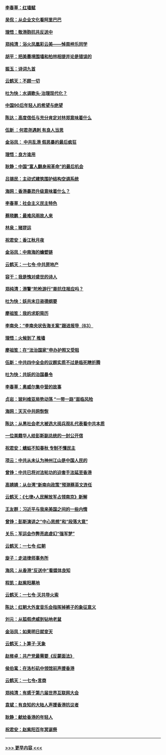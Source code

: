 #### [李春草：红墙赋](../pages/nsc993/n11646389.md?t=11111444) 
#### [吴侃：从企业文化看阿里巴巴](../pages/nsc993/n11645476.md?t=11111444) 
#### [理悟：敬港胞抗共反送中](../pages/nsc993/n11645466.md?t=11111444) 
#### [郑纯清：浴火凤凰彩云美——悼周梓乐同学](../pages/nsc993/n11645155.md?t=11111444) 
#### [胡平：把美墨境围墙和柏林相提并论是错误的](../pages/nsc993/n11645134.md?t=11111444) 
#### [振玉：诗词九首](../pages/nsc993/n11644081.md?t=11111444) 
#### [云鹤天：不顾一切](../pages/nsc993/n11643508.md?t=11111444) 
#### [吐为快：水调歌头·治理现代化？](../pages/nsc993/n11643485.md?t=11111444) 
#### [中国90后年轻人的希望与绝望](../pages/nsc993/n11642317.md?t=11111444) 
#### [陈达：高度信任与充分肯定对林郑意味着什么](../pages/nsc993/n11641441.md?t=11111444) 
#### [伍新 ：何君尧遇刺 有良人当思](../pages/nsc993/n11641503.md?t=11111444) 
#### [金浴凤： 中共乱港  假恶暴的最后疯狂](../pages/nsc993/n11641495.md?t=11111444) 
#### [理悟：良方谁用](../pages/nsc993/n11641463.md?t=11111444) 
#### [耿静：中国“富人翻身闹革命”的最后机会](../pages/nsc993/n11640655.md?t=11111444) 
#### [吕锡民：主动式建筑围护结构空调系统](../pages/nsc993/n11640168.md?t=11111444) 
#### [海网：香港暴恐升级意味着什么？](../pages/nsc993/n11635904.md?t=11111444) 
#### [李春草：社会主义民主特色](../pages/nsc993/n11634657.md?t=11111444) 
#### [蔡晓鹏：最难风雨故人来](../pages/nsc993/n11633145.md?t=11111444) 
#### [林泉：猪猡运](../pages/nsc993/n11631469.md?t=11111444) 
#### [祝君安：香江秋月夜](../pages/nsc993/n11631440.md?t=11111444) 
#### [金浴凤：中南海的蟾嬖链](../pages/nsc993/n11631290.md?t=11111444) 
#### [云鹤天：一七令·中共房地产](../pages/nsc993/n11630084.md?t=11111444) 
#### [容干：我是愧对盛世的诗人](../pages/nsc993/n11630059.md?t=11111444) 
#### [郑纯清：港警“陀枪游行”能抗住报应吗？](../pages/nsc993/n11629999.md?t=11111444) 
#### [吐为快：妖共末日盗德纲要](../pages/nsc993/n11628610.md?t=11111444) 
#### [廖祖笙：我的求职简历](../pages/nsc993/n11628492.md?t=11111444) 
#### [李南央：“李南央状告海关案”跟进报导（63）](../pages/nsc993/n11627039.md?t=11111444) 
#### [理悟：火候到了 推墙](../pages/nsc993/n11626917.md?t=11111444) 
#### [廖祖笙：在“法治国家”申办护照又受阻](../pages/nsc993/n11626500.md?t=11111444) 
#### [伍新：中共四中全会的议题实质不过是临死瞎折腾](../pages/nsc993/n11621774.md?t=11111444) 
#### [吐为快：共妖的治国暴令](../pages/nsc993/n11621401.md?t=11111444) 
#### [李春草：奥威尔集中营的故事](../pages/nsc993/n11621373.md?t=11111444) 
#### [贞岩：玻利维亚局势动荡 “一带一路”面临风险](../pages/nsc993/n11619480.md?t=11111444) 
#### [海网：天灭中共网恢恢](../pages/nsc993/n11618261.md?t=11111444) 
#### [陈达：从黑社会老大被选大阅兵观礼代表看中共本质](../pages/nsc993/n11618229.md?t=11111444) 
#### [一位美籍华人给彭斯副总统的一封公开信](../pages/nsc993/n11616906.md?t=11111444) 
#### [祝君安：蟪蛄不知春秋  专制不懂民主](../pages/nsc993/n11616882.md?t=11111444) 
#### [项云：中共从未认为神州江山是中国人民的](../pages/nsc993/n11616763.md?t=11111444) 
#### [曾铮：中共已将对法轮功的迫害手法延至香港](../pages/nsc993/n11616561.md?t=11111444) 
#### [高婧婧：从台湾“新南向政策”预测蔡英文连任](../pages/nsc993/n11616518.md?t=11111444) 
#### [云鹤天：《七律▪人民解放军占领南京》新解](../pages/nsc993/n11616490.md?t=11111444) 
#### [王友群：习近平与我来美国之间的一些内情](../pages/nsc993/n11615052.md?t=11111444) 
#### [曾铮：彭斯演讲之“中心思想”和“段落大意”](../pages/nsc993/n11615020.md?t=11111444) 
#### [关乐：军运会作弊亮底虚幻“强军梦”](../pages/nsc993/n11615008.md?t=11111444) 
#### [云鹤天：一七令‧红朝](../pages/nsc993/n11615000.md?t=11111444) 
#### [旋子：走进律师事务所](../pages/nsc993/n11614894.md?t=11111444) 
#### [海风：从香港“反送中”看媒体良知](../pages/nsc993/n11614480.md?t=11111444) 
#### [程凯：赵紫阳墓地](../pages/nsc993/n11614464.md?t=11111444) 
#### [云鹤天：一七令‧灭共导火索](../pages/nsc993/n11613471.md?t=11111444) 
#### [陈达：红朝大外宣音乐会指挥掉裤子的象征意义](../pages/nsc993/n11613456.md?t=11111444) 
#### [刘元：从狐假虎威到钻地老鼠](../pages/nsc993/n11612832.md?t=11111444) 
#### [金浴凤：如果明日就变天](../pages/nsc993/n11611135.md?t=11111444) 
#### [云鹤天：卜算子‧天象](../pages/nsc993/n11609023.md?t=11111444) 
#### [赵修卓：共产党最需要《反蒙面法》](../pages/nsc993/n11608006.md?t=11111444) 
#### [侯伯鸾：在洛杉矶中领馆前声援香港](../pages/nsc993/n11607802.md?t=11111444) 
#### [云鹤天：一七令•言商](../pages/nsc993/n11606248.md?t=11111444) 
#### [郑纯清：有感于第六届世界互联网大会](../pages/nsc993/n11604718.md?t=11111444) 
#### [袁斌：有良知的大陆人声援香港抗议者](../pages/nsc993/n11603673.md?t=11111444) 
#### [耿静：献给香港的年轻人](../pages/nsc993/n11602462.md?t=11111444) 
#### [祝君安：赵紫阳百年冥诞祭](../pages/nsc993/n11601386.md?t=11111444) 

----
#### [ >>> 更早内容 <<< ](../indexes/nsc993-earlier.md)
